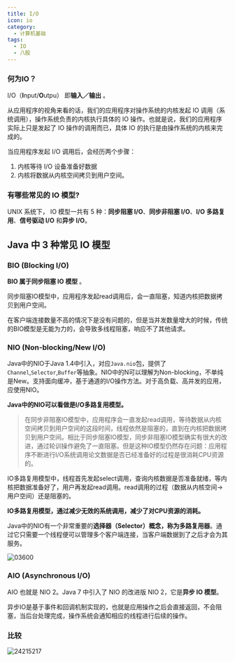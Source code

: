 ```yaml
---
title: I/O
icon: io
category:
  - 计算机基础
tags:
  - IO
  - 八股
---
```

### 何为IO？

I/O（**I**nput/**O**utpu） 即**输入／输出** 。

从应用程序的视角来看的话，我们的应用程序对操作系统的内核发起 IO 调用（系统调用），操作系统负责的内核执行具体的 IO 操作。也就是说，我们的应用程序实际上只是发起了 IO 操作的调用而已，具体 IO 的执行是由操作系统的内核来完成的。

当应用程序发起 I/O 调用后，会经历两个步骤：

1. 内核等待 I/O 设备准备好数据
2. 内核将数据从内核空间拷贝到用户空间。

<!-- more -->

### 有哪些常见的 IO 模型?

UNIX 系统下， IO 模型一共有 5 种：**同步阻塞 I/O**、**同步非阻塞 I/O**、**I/O 多路复用**、**信号驱动 I/O** 和**异步 I/O**。

## Java 中 3 种常见 IO 模型

### BIO (Blocking I/O)

**BIO 属于同步阻塞 IO 模型** 。

同步阻塞IO模型中，应用程序发起read调用后，会一直阻塞，知道内核把数据拷贝到用户空间。

在客户端连接数量不高的情况下是没有问题的，但是当并发数量增大的时候，传统的BIO模型是无能为力的，会导致多线程阻塞，响应不了其他请求。

### NIO (Non-blocking/New I/O)

Java中的NIO于Java 1.4中引入，对应`Java.nio`包，提供了`Channel`,`Selector`,`Buffer`等抽象。NIO中的N可以理解为Non-blocking，不单纯是New。支持面向缓冲，基于通道的I/O操作方法。对于高负载、高并发的应用，应使用NIO。

**Java中的NIO可以看做是I/O多路复用模型。**

> 在同步非阻塞IO模型中，应用程序会一直发起read调用，等待数据从内核空间拷贝到用户空间的这段时间，线程依然是阻塞的，直到在内核把数据拷贝到用户空间。相比于同步阻塞IO模型，同步非阻塞IO模型确实有很大的改进，通过轮训操作避免了一直阻塞。但是这种IO模型仍然存在问题：应用程序不断进行I/O系统调用论文数据是否已经准备好的过程是很消耗CPU资源的。

IO多路复用模型中，线程首先发起select调用，查询内核数据是否准备就绪，等内核把数据准备好了，用户再发起read调用。read调用的过程（数据从内核空间->用户空间）还是阻塞的。

**IO多路复用模型，通过减少无效的系统调用，减少了对CPU资源的消耗。**

Java中的NIO有一个非常重要的**选择器（Selector）**概念，称为**多路复用器**。通过它只需要一个线程便可以管理多个客户端连接，当客户端数据到了之后才会为其服务。

![03600](https://p3-juejin.byteimg.com/tos-cn-i-k3u1fbpfcp/0f483f2437ce4ecdb180134270a00144~tplv-k3u1fbpfcp-watermark.image)

### AIO (Asynchronous I/O)

AIO 也就是 NIO 2。Java 7 中引入了 NIO 的改进版 NIO 2，它是**异步 IO 模型**。

异步IO是基于事件和回调机制实现的，也就是应用操作之后会直接返回，不会阻塞，当后台处理完成，操作系统会通知相应的线程进行后续的操作。

### 比较
![24215217](https://blog-1312634242.cos.ap-shanghai.myqcloud.com/markdown/24215217.jpg)
